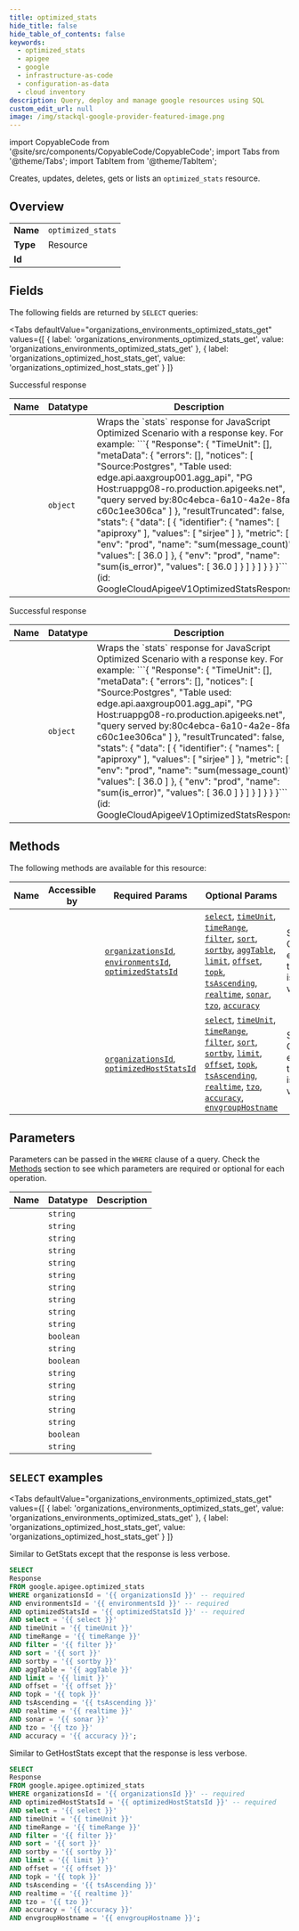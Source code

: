 ```yaml
--- 
title: optimized_stats
hide_title: false
hide_table_of_contents: false
keywords:
  - optimized_stats
  - apigee
  - google
  - infrastructure-as-code
  - configuration-as-data
  - cloud inventory
description: Query, deploy and manage google resources using SQL
custom_edit_url: null
image: /img/stackql-google-provider-featured-image.png
---
```


import CopyableCode from '@site/src/components/CopyableCode/CopyableCode';
import Tabs from '@theme/Tabs';
import TabItem from '@theme/TabItem';

Creates, updates, deletes, gets or lists an <code>optimized_stats</code> resource.

## Overview
<table><tbody>
<tr><td><b>Name</b></td><td><code>optimized_stats</code></td></tr>
<tr><td><b>Type</b></td><td>Resource</td></tr>
<tr><td><b>Id</b></td><td><CopyableCode code="google.apigee.optimized_stats" /></td></tr>
</tbody></table>

## Fields

The following fields are returned by `SELECT` queries:

<Tabs
    defaultValue="organizations_environments_optimized_stats_get"
    values={[
        { label: 'organizations_environments_optimized_stats_get', value: 'organizations_environments_optimized_stats_get' },
        { label: 'organizations_optimized_host_stats_get', value: 'organizations_optimized_host_stats_get' }
    ]}
>
<TabItem value="organizations_environments_optimized_stats_get">

Successful response

<table>
<thead>
    <tr>
    <th>Name</th>
    <th>Datatype</th>
    <th>Description</th>
    </tr>
</thead>
<tbody>
<tr>
    <td><CopyableCode code="Response" /></td>
    <td><code>object</code></td>
    <td>Wraps the `stats` response for JavaScript Optimized Scenario with a response key. For example: ```&#123; "Response": &#123; "TimeUnit": [], "metaData": &#123; "errors": [], "notices": [ "Source:Postgres", "Table used: edge.api.aaxgroup001.agg_api", "PG Host:ruappg08-ro.production.apigeeks.net", "query served by:80c4ebca-6a10-4a2e-8faf-c60c1ee306ca" ] &#125;, "resultTruncated": false, "stats": &#123; "data": [ &#123; "identifier": &#123; "names": [ "apiproxy" ], "values": [ "sirjee" ] &#125;, "metric": [ &#123; "env": "prod", "name": "sum(message_count)", "values": [ 36.0 ] &#125;, &#123; "env": "prod", "name": "sum(is_error)", "values": [ 36.0 ] &#125; ] &#125; ] &#125; &#125; &#125;``` (id: GoogleCloudApigeeV1OptimizedStatsResponse)</td>
</tr>
</tbody>
</table>
</TabItem>
<TabItem value="organizations_optimized_host_stats_get">

Successful response

<table>
<thead>
    <tr>
    <th>Name</th>
    <th>Datatype</th>
    <th>Description</th>
    </tr>
</thead>
<tbody>
<tr>
    <td><CopyableCode code="Response" /></td>
    <td><code>object</code></td>
    <td>Wraps the `stats` response for JavaScript Optimized Scenario with a response key. For example: ```&#123; "Response": &#123; "TimeUnit": [], "metaData": &#123; "errors": [], "notices": [ "Source:Postgres", "Table used: edge.api.aaxgroup001.agg_api", "PG Host:ruappg08-ro.production.apigeeks.net", "query served by:80c4ebca-6a10-4a2e-8faf-c60c1ee306ca" ] &#125;, "resultTruncated": false, "stats": &#123; "data": [ &#123; "identifier": &#123; "names": [ "apiproxy" ], "values": [ "sirjee" ] &#125;, "metric": [ &#123; "env": "prod", "name": "sum(message_count)", "values": [ 36.0 ] &#125;, &#123; "env": "prod", "name": "sum(is_error)", "values": [ 36.0 ] &#125; ] &#125; ] &#125; &#125; &#125;``` (id: GoogleCloudApigeeV1OptimizedStatsResponse)</td>
</tr>
</tbody>
</table>
</TabItem>
</Tabs>

## Methods

The following methods are available for this resource:

<table>
<thead>
    <tr>
    <th>Name</th>
    <th>Accessible by</th>
    <th>Required Params</th>
    <th>Optional Params</th>
    <th>Description</th>
    </tr>
</thead>
<tbody>
<tr>
    <td><a href="#organizations_environments_optimized_stats_get"><CopyableCode code="organizations_environments_optimized_stats_get" /></a></td>
    <td><CopyableCode code="select" /></td>
    <td><a href="#parameter-organizationsId"><code>organizationsId</code></a>, <a href="#parameter-environmentsId"><code>environmentsId</code></a>, <a href="#parameter-optimizedStatsId"><code>optimizedStatsId</code></a></td>
    <td><a href="#parameter-select"><code>select</code></a>, <a href="#parameter-timeUnit"><code>timeUnit</code></a>, <a href="#parameter-timeRange"><code>timeRange</code></a>, <a href="#parameter-filter"><code>filter</code></a>, <a href="#parameter-sort"><code>sort</code></a>, <a href="#parameter-sortby"><code>sortby</code></a>, <a href="#parameter-aggTable"><code>aggTable</code></a>, <a href="#parameter-limit"><code>limit</code></a>, <a href="#parameter-offset"><code>offset</code></a>, <a href="#parameter-topk"><code>topk</code></a>, <a href="#parameter-tsAscending"><code>tsAscending</code></a>, <a href="#parameter-realtime"><code>realtime</code></a>, <a href="#parameter-sonar"><code>sonar</code></a>, <a href="#parameter-tzo"><code>tzo</code></a>, <a href="#parameter-accuracy"><code>accuracy</code></a></td>
    <td>Similar to GetStats except that the response is less verbose.</td>
</tr>
<tr>
    <td><a href="#organizations_optimized_host_stats_get"><CopyableCode code="organizations_optimized_host_stats_get" /></a></td>
    <td><CopyableCode code="select" /></td>
    <td><a href="#parameter-organizationsId"><code>organizationsId</code></a>, <a href="#parameter-optimizedHostStatsId"><code>optimizedHostStatsId</code></a></td>
    <td><a href="#parameter-select"><code>select</code></a>, <a href="#parameter-timeUnit"><code>timeUnit</code></a>, <a href="#parameter-timeRange"><code>timeRange</code></a>, <a href="#parameter-filter"><code>filter</code></a>, <a href="#parameter-sort"><code>sort</code></a>, <a href="#parameter-sortby"><code>sortby</code></a>, <a href="#parameter-limit"><code>limit</code></a>, <a href="#parameter-offset"><code>offset</code></a>, <a href="#parameter-topk"><code>topk</code></a>, <a href="#parameter-tsAscending"><code>tsAscending</code></a>, <a href="#parameter-realtime"><code>realtime</code></a>, <a href="#parameter-tzo"><code>tzo</code></a>, <a href="#parameter-accuracy"><code>accuracy</code></a>, <a href="#parameter-envgroupHostname"><code>envgroupHostname</code></a></td>
    <td>Similar to GetHostStats except that the response is less verbose.</td>
</tr>
</tbody>
</table>

## Parameters

Parameters can be passed in the `WHERE` clause of a query. Check the [Methods](#methods) section to see which parameters are required or optional for each operation.

<table>
<thead>
    <tr>
    <th>Name</th>
    <th>Datatype</th>
    <th>Description</th>
    </tr>
</thead>
<tbody>
<tr id="parameter-environmentsId">
    <td><CopyableCode code="environmentsId" /></td>
    <td><code>string</code></td>
    <td></td>
</tr>
<tr id="parameter-optimizedHostStatsId">
    <td><CopyableCode code="optimizedHostStatsId" /></td>
    <td><code>string</code></td>
    <td></td>
</tr>
<tr id="parameter-optimizedStatsId">
    <td><CopyableCode code="optimizedStatsId" /></td>
    <td><code>string</code></td>
    <td></td>
</tr>
<tr id="parameter-organizationsId">
    <td><CopyableCode code="organizationsId" /></td>
    <td><code>string</code></td>
    <td></td>
</tr>
<tr id="parameter-accuracy">
    <td><CopyableCode code="accuracy" /></td>
    <td><code>string</code></td>
    <td></td>
</tr>
<tr id="parameter-aggTable">
    <td><CopyableCode code="aggTable" /></td>
    <td><code>string</code></td>
    <td></td>
</tr>
<tr id="parameter-envgroupHostname">
    <td><CopyableCode code="envgroupHostname" /></td>
    <td><code>string</code></td>
    <td></td>
</tr>
<tr id="parameter-filter">
    <td><CopyableCode code="filter" /></td>
    <td><code>string</code></td>
    <td></td>
</tr>
<tr id="parameter-limit">
    <td><CopyableCode code="limit" /></td>
    <td><code>string</code></td>
    <td></td>
</tr>
<tr id="parameter-offset">
    <td><CopyableCode code="offset" /></td>
    <td><code>string</code></td>
    <td></td>
</tr>
<tr id="parameter-realtime">
    <td><CopyableCode code="realtime" /></td>
    <td><code>boolean</code></td>
    <td></td>
</tr>
<tr id="parameter-select">
    <td><CopyableCode code="select" /></td>
    <td><code>string</code></td>
    <td></td>
</tr>
<tr id="parameter-sonar">
    <td><CopyableCode code="sonar" /></td>
    <td><code>boolean</code></td>
    <td></td>
</tr>
<tr id="parameter-sort">
    <td><CopyableCode code="sort" /></td>
    <td><code>string</code></td>
    <td></td>
</tr>
<tr id="parameter-sortby">
    <td><CopyableCode code="sortby" /></td>
    <td><code>string</code></td>
    <td></td>
</tr>
<tr id="parameter-timeRange">
    <td><CopyableCode code="timeRange" /></td>
    <td><code>string</code></td>
    <td></td>
</tr>
<tr id="parameter-timeUnit">
    <td><CopyableCode code="timeUnit" /></td>
    <td><code>string</code></td>
    <td></td>
</tr>
<tr id="parameter-topk">
    <td><CopyableCode code="topk" /></td>
    <td><code>string</code></td>
    <td></td>
</tr>
<tr id="parameter-tsAscending">
    <td><CopyableCode code="tsAscending" /></td>
    <td><code>boolean</code></td>
    <td></td>
</tr>
<tr id="parameter-tzo">
    <td><CopyableCode code="tzo" /></td>
    <td><code>string</code></td>
    <td></td>
</tr>
</tbody>
</table>

## `SELECT` examples

<Tabs
    defaultValue="organizations_environments_optimized_stats_get"
    values={[
        { label: 'organizations_environments_optimized_stats_get', value: 'organizations_environments_optimized_stats_get' },
        { label: 'organizations_optimized_host_stats_get', value: 'organizations_optimized_host_stats_get' }
    ]}
>
<TabItem value="organizations_environments_optimized_stats_get">

Similar to GetStats except that the response is less verbose.

```sql
SELECT
Response
FROM google.apigee.optimized_stats
WHERE organizationsId = '{{ organizationsId }}' -- required
AND environmentsId = '{{ environmentsId }}' -- required
AND optimizedStatsId = '{{ optimizedStatsId }}' -- required
AND select = '{{ select }}'
AND timeUnit = '{{ timeUnit }}'
AND timeRange = '{{ timeRange }}'
AND filter = '{{ filter }}'
AND sort = '{{ sort }}'
AND sortby = '{{ sortby }}'
AND aggTable = '{{ aggTable }}'
AND limit = '{{ limit }}'
AND offset = '{{ offset }}'
AND topk = '{{ topk }}'
AND tsAscending = '{{ tsAscending }}'
AND realtime = '{{ realtime }}'
AND sonar = '{{ sonar }}'
AND tzo = '{{ tzo }}'
AND accuracy = '{{ accuracy }}';
```
</TabItem>
<TabItem value="organizations_optimized_host_stats_get">

Similar to GetHostStats except that the response is less verbose.

```sql
SELECT
Response
FROM google.apigee.optimized_stats
WHERE organizationsId = '{{ organizationsId }}' -- required
AND optimizedHostStatsId = '{{ optimizedHostStatsId }}' -- required
AND select = '{{ select }}'
AND timeUnit = '{{ timeUnit }}'
AND timeRange = '{{ timeRange }}'
AND filter = '{{ filter }}'
AND sort = '{{ sort }}'
AND sortby = '{{ sortby }}'
AND limit = '{{ limit }}'
AND offset = '{{ offset }}'
AND topk = '{{ topk }}'
AND tsAscending = '{{ tsAscending }}'
AND realtime = '{{ realtime }}'
AND tzo = '{{ tzo }}'
AND accuracy = '{{ accuracy }}'
AND envgroupHostname = '{{ envgroupHostname }}';
```
</TabItem>
</Tabs>
